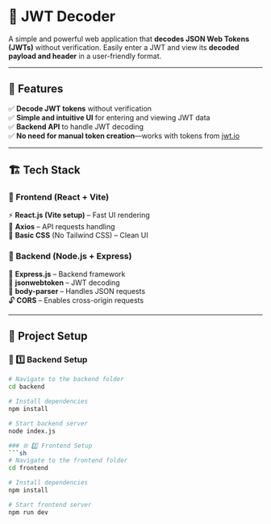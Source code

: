 # 🔑 JWT Decoder

A simple and powerful web application that **decodes JSON Web Tokens (JWTs)** without verification. Easily enter a JWT and view its **decoded payload and header** in a user-friendly format.

---

## 📌 Features
✅ **Decode JWT tokens** without verification  
✅ **Simple and intuitive UI** for entering and viewing JWT data  
✅ **Backend API** to handle JWT decoding  
✅ **No need for manual token creation**—works with tokens from [jwt.io](https://jwt.io/)  

---

## 🏗 Tech Stack

### 🔹 Frontend (React + Vite)
⚡ **React.js (Vite setup)** – Fast UI rendering  
📡 **Axios** – API requests handling  
🎨 **Basic CSS** (No Tailwind CSS) – Clean UI  

### 🔸 Backend (Node.js + Express)
🚀 **Express.js** – Backend framework  
🔑 **jsonwebtoken** – JWT decoding  
📩 **body-parser** – Handles JSON requests  
🔓 **CORS** – Enables cross-origin requests  

---

## 🚀 Project Setup

### 📂 1️⃣ Backend Setup
```sh
# Navigate to the backend folder
cd backend  

# Install dependencies
npm install  

# Start backend server
node index.js  

### 🌐 2️⃣ Frontend Setup
```sh
# Navigate to the frontend folder
cd frontend  

# Install dependencies
npm install  

# Start frontend server
npm run dev  
